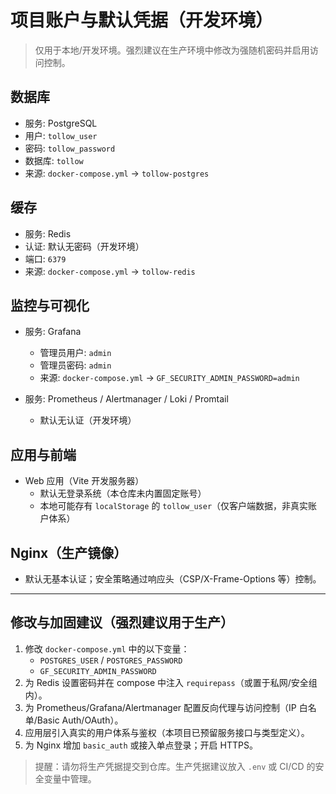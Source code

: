 # 项目账户与默认凭据（开发环境）

> 仅用于本地/开发环境。强烈建议在生产环境中修改为强随机密码并启用访问控制。

## 数据库

- 服务: PostgreSQL
- 用户: `tollow_user`
- 密码: `tollow_password`
- 数据库: `tollow`
- 来源: `docker-compose.yml` → `tollow-postgres`

## 缓存

- 服务: Redis
- 认证: 默认无密码（开发环境）
- 端口: `6379`
- 来源: `docker-compose.yml` → `tollow-redis`

## 监控与可视化

- 服务: Grafana
  - 管理员用户: `admin`
  - 管理员密码: `admin`
  - 来源: `docker-compose.yml` → `GF_SECURITY_ADMIN_PASSWORD=admin`

- 服务: Prometheus / Alertmanager / Loki / Promtail
  - 默认无认证（开发环境）

## 应用与前端

- Web 应用（Vite 开发服务器）
  - 默认无登录系统（本仓库未内置固定账号）
  - 本地可能存有 `localStorage` 的 `tollow_user`（仅客户端数据，非真实账户体系）

## Nginx（生产镜像）

- 默认无基本认证；安全策略通过响应头（CSP/X-Frame-Options 等）控制。

---

## 修改与加固建议（强烈建议用于生产）

1. 修改 `docker-compose.yml` 中的以下变量：
   - `POSTGRES_USER` / `POSTGRES_PASSWORD`
   - `GF_SECURITY_ADMIN_PASSWORD`
2. 为 Redis 设置密码并在 compose 中注入 `requirepass`（或置于私网/安全组内）。
3. 为 Prometheus/Grafana/Alertmanager 配置反向代理与访问控制（IP 白名单/Basic Auth/OAuth）。
4. 应用层引入真实的用户体系与鉴权（本项目已预留服务接口与类型定义）。
5. 为 Nginx 增加 `basic_auth` 或接入单点登录；开启 HTTPS。

> 提醒：请勿将生产凭据提交到仓库。生产凭据建议放入 `.env` 或 CI/CD 的安全变量中管理。



